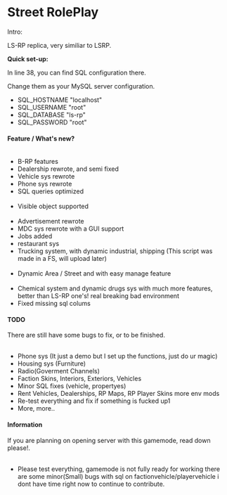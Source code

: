 # Street RolePlay

Intro:

LS-RP replica, very similiar to LSRP.

<strong>Quick set-up:</strong>

In line 38, you can find SQL configuration there.

Change them as your MySQL server configuration.
<ul>
  <li>SQL_HOSTNAME "localhost"</li>
 <li> SQL_USERNAME "root"</li>
 <li> SQL_DATABASE "ls-rp"</li>
  <li>SQL_PASSWORD "root"</li>
</ul>
<strong><h4>Feature / What's new?</h4></strong>
<ul>
  <li>B-RP features</li>
  <li>Dealership rewrote, and semi fixed</li>
  <li>Vehicle sys rewrote</li>
  <li>Phone sys rewrote</li>
  <li>SQL queries optimized</li>
  <li>Visible object supported</li>
  <li>Advertisement rewrote</li>
  <li>MDC sys rewrote with a GUI support</li>
  <li>Jobs added</li>
  <li>restaurant sys</li>
  <li>Trucking system, with dynamic industrial, shipping (This script was made in a FS, will upload later)</li>
  <li>Dynamic Area / Street and with easy manage feature</li>
  <li>Chemical system and dynamic drugs sys with much more features, better than LS-RP one's! real breaking bad environment</li>
 <li>Fixed missing sql colums</li>
</ul>

<strong><h4>TODO</h4></strong>
<quote>There are still have some bugs to fix, or to be finished.</quote>
<ul>
  <li>Phone sys (It just a demo but I set up the functions, just do ur magic)</li>
  <li>Housing sys (Furniture)</li>
  <li>Radio(Goverment Channels)</li>
  <li>Faction Skins, Interiors, Exteriors, Vehicles</li>
  <li>Minor SQL fixes (vehicle, propertyes)</li>
  <li>Rent Vehicles, Dealerships, RP Maps, RP Player Skins more env mods</li>
  <li>Re-test everything and fix if something is fucked up1</li>
  <li>More, more..</li>
</ul>

<strong><h4>Information</h4></strong>
<quote>If you are planning on opening server with this gamemode, read down please!.</quote>
<ul>
  <li>Please test everything, gamemode is not fully ready for working
 there are some minor(Small) bugs with sql on factionvehicle/playervehicle
 i dont have time right now to continue to contribute.</li>
</ul>
